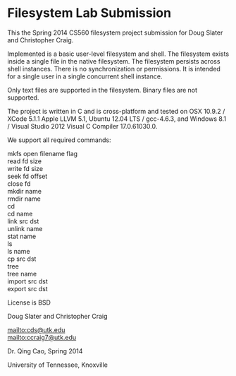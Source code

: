 Filesystem Lab Submission
===

This the Spring 2014 CS560 filesystem project submission for Doug Slater and Christopher Craig.

Implemented is a basic user-level filesystem and shell. The filesystem exists inside a single file in the native filesystem. The filesystem persists across shell instances. There is no synchronization or permissions. It is intended for a single user in a single concurrent shell instance.

Only text files are supported in the filesystem. Binary files are not supported.

The project is written in C and is cross-platform and tested on OSX 10.9.2 / XCode 5.1.1 Apple LLVM 5.1, Ubuntu 12.04 LTS / gcc-4.6.3, and Windows 8.1 / Visual Studio 2012 Visual C Compiler 17.0.61030.0.

We support all required commands: 

mkfs
open filename flag<br>
read fd size<br>
write fd size<br>
seek fd offset<br>
close fd<br>
mkdir name<br>
rmdir name<br>
cd<br>
cd name<br>
link src dst<br>
unlink name<br>
stat name<br>
ls<br>
ls name<br>
cp src dst<br>
tree<br>
tree name<br>
import src dst<br>
export src dst<br>

License is BSD<br>

Doug Slater and Christopher Craig<br>

<a href="mailto:cds@utk.edu">mailto:cds@utk.edu</a><br>
<a href="mailto:ccraig7@utk.edu">mailto:ccraig7@utk.edu</a>

Dr. Qing Cao, Spring 2014

University of Tennessee, Knoxville

